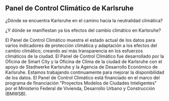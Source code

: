 ## Panel de Control Climático de Karlsruhe

¿Dónde se encuentra Karlsruhe en el camino hacia la neutralidad climática?

 ¿Y dónde se manifiestan ya los efectos del cambio climático en Karlsruhe?
 
  El Panel de Control Climático muestra el estado actual de los datos para varios indicadores de protección climática y adaptación a los efectos del cambio climático, creando así más transparencia en los esfuerzos climáticos de la ciudad. El Panel de Control Climático fue desarrollado por la Oficina de Smart City y la Oficina de Clima de la ciudad de Karlsruhe con el apoyo de Stadtwerke Karlsruhe y la Agencia de Desarrollo Económico de Karlsruhe. Estamos trabajando continuamente para mejorar la disponibilidad de los datos. El Panel de Control Climático está financiado en el marco del programa de financiación "Proyectos Modelos de Ciudades Inteligentes" por el Ministerio Federal de Vivienda, Desarrollo Urbano y Construcción (BMWSB).
